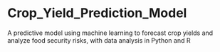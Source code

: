 # Crop_Yield_Prediction_Model
A predictive model using machine learning to forecast crop yields and analyze food security risks, with data analysis in Python and R
